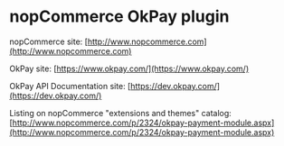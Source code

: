﻿nopCommerce OkPay plugin
===========

nopCommerce site: [http://www.nopcommerce.com](http://www.nopcommerce.com)

OkPay site: [https://www.okpay.com/](https://www.okpay.com/)

OkPay API Documentation site: [https://dev.okpay.com/](https://dev.okpay.com/)

Listing on nopCommerce "extensions and themes" catalog: [http://www.nopcommerce.com/p/2324/okpay-payment-module.aspx](http://www.nopcommerce.com/p/2324/okpay-payment-module.aspx)
